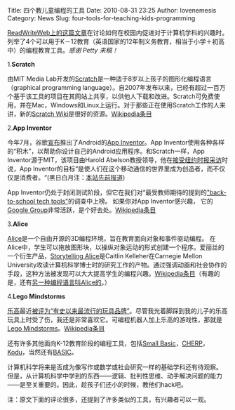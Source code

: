 Title: 四个教儿童编程的工具
Date: 2010-08-31 23:25
Author: lovenemesis
Category: News
Slug: four-tools-for-teaching-kids-programming

[ReadWriteWeb上的这篇文章](http://www.readwriteweb.com/archives/4_tools_for_teaching_kids_to_code.php)在讨论如何在校园内促进对于计算机学科的兴趣时。列举了4个可以用于K－12教育（英语国家的12年制义务教育，相当于小学＋初高中）的编程教育工具。*感谢
Petty 来稿！*

1.**Scratch**

由MIT Media
Lab开发的[Scratch](http://scratch.mit.edu/)是一种适于8岁以上孩子的图形化编程语言（graphical
programming
language）。自2007年发布以来，已经有超过一百万个基于该工具的项目在其网站上共享，以供他人下载和改进。Scratch可免费使用，并在Mac，Windows和Linux上运行。对于那些正在使用Scratch工作的人来讲，新的[Scratch
Wiki](http://wiki.scratch.mit.edu/wiki/Scratch_Wiki)是很好的资源。[Wikipedia条目](http://en.wikipedia.org/wiki/Scratch_(programming_language))

2.**App Inventor**

今年7月，谷歌[宣布](http://www.readwriteweb.com/archives/google_launches_app_inventor_diy_app_creation_tool.php)推出了Android的[App
Inventor](http://appinventor.googlelabs.com/)。App
Inventor使用各种各样的“积木”，以帮助你设计自己的Android应用程序。和Scratch一样，App
Inventor源于MIT，该项目由Harold
Abelson教授领导，他在[接受纽约时报采访](http://www.nytimes.com/2010/07/12/technology/12google.html)时说，App
Inventor的目标“是使人们在这个移动通信的世界里成为创造者，而不仅仅是消费者。“(黑日白月注：[本站先前报道](http://linuxtoy.org/archives/app-inventor-for-android.html))

App
Inventor仍处于封闭测试阶段，但它在我们对“最受教师期待的提到的["back-to-school
tech
tools"](http://www.readwriteweb.com/archives/teachers_pick_their_top_5_back-to-school_tech_tool.php)的调查中上榜。
如果你对App Inventor感兴趣， 它的[Google
Group](http://groups.google.com/group/appinventor)非常活跃，是个好去处。[Wikipedia条目](http://en.wikipedia.org/wiki/App_inventor)

3.**Alice**

[Alice](http://www.alice.org/)是一个自由开源的3D编程环境，旨在教育面向对象和事件驱动编程。
在Alice中，学生可以拖放图形块，以操纵对象运动的形式创建一个程序。爱丽丝的一个衍生产品，[Storytelling
Alice](http://www.alice.org/kelleher/storytelling/)是Caitlin
Kelleher在Carnegie Mellon
University攻读计算机科学博士时的研究工作的产物。通过强调动画和社会协作的手段，这种方法被发现可以大大提高学生的编程兴趣。[Wikipedia条目](http://en.wikipedia.org/wiki/Alice_(software))（有趣的是，还有[另一种编程语言叫Alice的](http://en.wikipedia.org/wiki/Alice_(programming_language))。）

4.**Lego Mindstorms**

[乐高](http://www.lego.com/en-US/default.aspx)最近[被评为“有史以来最流行的玩具品牌”](http://toyology.co.uk/retro-survery-results-are-in)。尽管我光着脚踩到我的儿子的乐高玩具上时受了伤，我还是非常喜欢它。可编程机器人加上乐高的游戏性，那就是[Lego
Mindstorms](http://mindstorms.lego.com/en-us/Default.aspx)。[Wikipedia条目](http://en.wikipedia.org/wiki/Lego_Mindstorms)

还有许多其他面向K-12教育阶段的编程工具，包括[Small
Basic](http://smallbasic.com/)，[CHERP](//ase.tufts.edu/DevTech/tangiblek/research/cherp.asp)，[Kodu](//fuse.microsoft.com/projects-kodu.html)，当然还有[BASIC](http://en.wikipedia.org/wiki/BASIC)。

计算机科学将来是否成为像写作或数学或社会研究一样的基础学科还有待观察。
但是，从计算机科学中学到的东西——逻辑、批判性思维、动手解决问题的能力——是至关重要的。因此，趁孩子们还小的时候，教他们hack吧。

注：原文下面的评论很多，还提到了许多类似的工具，有兴趣者可以一观。
